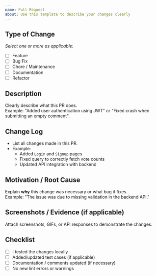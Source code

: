 ```yaml
---
name: Pull Request
about: Use this template to describe your changes clearly
---
```


## Type of Change
_Select one or more as applicable:_
- [ ] Feature
- [ ] Bug Fix
- [ ] Chore / Maintenance
- [ ] Documentation
- [ ] Refactor

## Description
Clearly describe what this PR does.  
Example: "Added user authentication using JWT" or "Fixed crash when submitting an empty comment".

## Change Log
- List all changes made in this PR.
- Example:
  - Added `Login` and `Signup` pages
  - Fixed query to correctly fetch vote counts
  - Updated API integration with backend

## Motivation / Root Cause
Explain **why** this change was necessary or what bug it fixes.  
Example: "The issue was due to missing validation in the backend API."

## Screenshots / Evidence (if applicable)
Attach screenshots, GIFs, or API responses to demonstrate the changes.

## Checklist
- [ ] I tested the changes locally
- [ ] Added/updated test cases (if applicable)
- [ ] Documentation / comments updated (if necessary)
- [ ] No new lint errors or warnings
